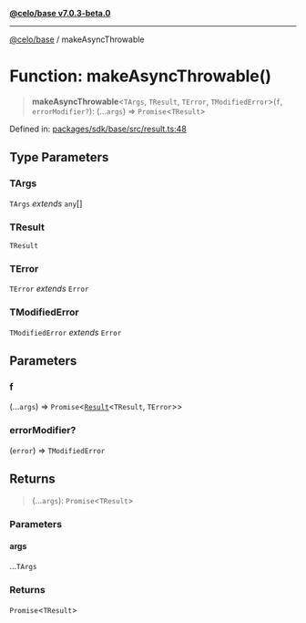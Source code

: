 [**@celo/base v7.0.3-beta.0**](../README.md)

***

[@celo/base](../README.md) / makeAsyncThrowable

# Function: makeAsyncThrowable()

> **makeAsyncThrowable**\<`TArgs`, `TResult`, `TError`, `TModifiedError`\>(`f`, `errorModifier?`): (...`args`) => `Promise`\<`TResult`\>

Defined in: [packages/sdk/base/src/result.ts:48](https://github.com/celo-org/developer-tooling/blob/master/packages/sdk/base/src/result.ts#L48)

## Type Parameters

### TArgs

`TArgs` *extends* `any`[]

### TResult

`TResult`

### TError

`TError` *extends* `Error`

### TModifiedError

`TModifiedError` *extends* `Error`

## Parameters

### f

(...`args`) => `Promise`\<[`Result`](../type-aliases/Result.md)\<`TResult`, `TError`\>\>

### errorModifier?

(`error`) => `TModifiedError`

## Returns

> (...`args`): `Promise`\<`TResult`\>

### Parameters

#### args

...`TArgs`

### Returns

`Promise`\<`TResult`\>
